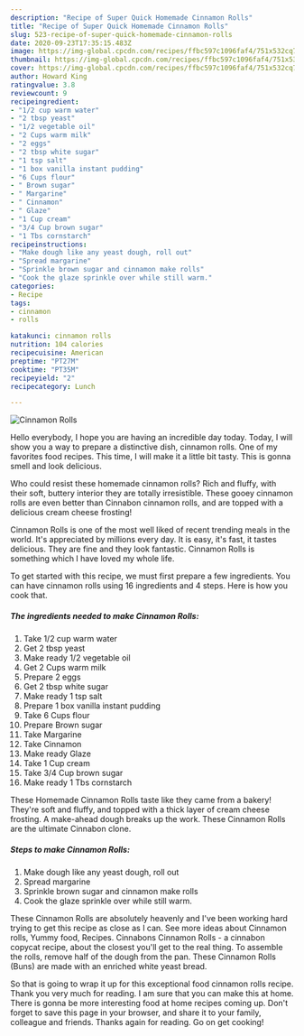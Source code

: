 ```yaml
---
description: "Recipe of Super Quick Homemade Cinnamon Rolls"
title: "Recipe of Super Quick Homemade Cinnamon Rolls"
slug: 523-recipe-of-super-quick-homemade-cinnamon-rolls
date: 2020-09-23T17:35:15.483Z
image: https://img-global.cpcdn.com/recipes/ffbc597c1096faf4/751x532cq70/cinnamon-rolls-recipe-main-photo.jpg
thumbnail: https://img-global.cpcdn.com/recipes/ffbc597c1096faf4/751x532cq70/cinnamon-rolls-recipe-main-photo.jpg
cover: https://img-global.cpcdn.com/recipes/ffbc597c1096faf4/751x532cq70/cinnamon-rolls-recipe-main-photo.jpg
author: Howard King
ratingvalue: 3.8
reviewcount: 9
recipeingredient:
- "1/2 cup warm water"
- "2 tbsp yeast"
- "1/2 vegetable oil"
- "2 Cups warm milk"
- "2 eggs"
- "2 tbsp white sugar"
- "1 tsp salt"
- "1 box vanilla instant pudding"
- "6 Cups flour"
- " Brown sugar"
- " Margarine"
- " Cinnamon"
- " Glaze"
- "1 Cup cream"
- "3/4 Cup brown sugar"
- "1 Tbs cornstarch"
recipeinstructions:
- "Make dough like any yeast dough, roll out"
- "Spread margarine"
- "Sprinkle brown sugar and cinnamon make rolls"
- "Cook the glaze sprinkle over while still warm."
categories:
- Recipe
tags:
- cinnamon
- rolls

katakunci: cinnamon rolls 
nutrition: 104 calories
recipecuisine: American
preptime: "PT27M"
cooktime: "PT35M"
recipeyield: "2"
recipecategory: Lunch

---
```



![Cinnamon Rolls](https://img-global.cpcdn.com/recipes/ffbc597c1096faf4/751x532cq70/cinnamon-rolls-recipe-main-photo.jpg)

Hello everybody, I hope you are having an incredible day today. Today, I will show you a way to prepare a distinctive dish, cinnamon rolls. One of my favorites food recipes. This time, I will make it a little bit tasty. This is gonna smell and look delicious.

Who could resist these homemade cinnamon rolls? Rich and fluffy, with their soft, buttery interior they are totally irresistible. These gooey cinnamon rolls are even better than Cinnabon cinnamon rolls, and are topped with a delicious cream cheese frosting!

Cinnamon Rolls is one of the most well liked of recent trending meals in the world. It's appreciated by millions every day. It is easy, it's fast, it tastes delicious. They are fine and they look fantastic. Cinnamon Rolls is something which I have loved my whole life.


To get started with this recipe, we must first prepare a few ingredients. You can have cinnamon rolls using 16 ingredients and 4 steps. Here is how you cook that.

<!--inarticleads1-->

##### The ingredients needed to make Cinnamon Rolls:

1. Take 1/2 cup warm water
1. Get 2 tbsp yeast
1. Make ready 1/2 vegetable oil
1. Get 2 Cups warm milk
1. Prepare 2 eggs
1. Get 2 tbsp white sugar
1. Make ready 1 tsp salt
1. Prepare 1 box vanilla instant pudding
1. Take 6 Cups flour
1. Prepare  Brown sugar
1. Take  Margarine
1. Take  Cinnamon
1. Make ready  Glaze
1. Take 1 Cup cream
1. Take 3/4 Cup brown sugar
1. Make ready 1 Tbs cornstarch


These Homemade Cinnamon Rolls taste like they came from a bakery! They&#39;re soft and fluffy, and topped with a thick layer of cream cheese frosting. A make-ahead dough breaks up the work. These Cinnamon Rolls are the ultimate Cinnabon clone. 

<!--inarticleads2-->

##### Steps to make Cinnamon Rolls:

1. Make dough like any yeast dough, roll out
1. Spread margarine
1. Sprinkle brown sugar and cinnamon make rolls
1. Cook the glaze sprinkle over while still warm.


These Cinnamon Rolls are absolutely heavenly and I&#39;ve been working hard trying to get this recipe as close as I can. See more ideas about Cinnamon rolls, Yummy food, Recipes. Cinnabons Cinnamon Rolls - a cinnabon copycat recipe, about the closest you&#39;ll get to the real thing. To assemble the rolls, remove half of the dough from the pan. These Cinnamon Rolls (Buns) are made with an enriched white yeast bread. 

So that is going to wrap it up for this exceptional food cinnamon rolls recipe. Thank you very much for reading. I am sure that you can make this at home. There is gonna be more interesting food at home recipes coming up. Don't forget to save this page in your browser, and share it to your family, colleague and friends. Thanks again for reading. Go on get cooking!
